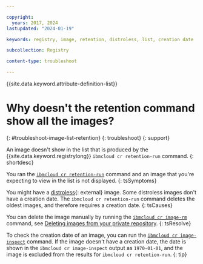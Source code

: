 ```yaml
---

copyright:
  years: 2017, 2024
lastupdated: "2024-01-19"

keywords: registry, image, retention, distroless, list, creation date

subcollection: Registry

content-type: troubleshoot

---
```


{{site.data.keyword.attribute-definition-list}}

# Why doesn't the retention command show all the images?
{: #troubleshoot-image-list-retention}
{: troubleshoot}
{: support}

An image doesn't show in the list that is produced by the {{site.data.keyword.registrylong}} `ibmcloud cr retention-run` command.
{: shortdesc}

You ran the [`ibmcloud cr retention-run`](/docs/Registry?topic=Registry-containerregcli#bx_cr_retention_run) command and an image that you're expecting to view in the list is not displayed.
{: tsSymptoms}

You might have a [distroless](https://github.com/GoogleContainerTools/distroless){: external} image. Some distroless images don't have a creation date. The `ibmcloud cr retention-run` command deletes the oldest images, and therefore requires a creation date.
{: tsCauses}

You can delete the image manually by running the [`ibmcloud cr image-rm`](/docs/Registry?topic=Registry-containerregcli#bx_cr_image_rm) command, see [Deleting images from your private repository](/docs/Registry?topic=Registry-registry_images_#registry_images_remove).
{: tsResolve}

To check the creation date of an image, you can run the [`ibmcloud cr image-inspect`](/docs/Registry?topic=Registry-containerregcli#bx_cr_image_inspect) command. If the image doesn't have a creation date, the date is shown in the `ibmcloud cr image-inspect` output as `1970-01-01`, and the image is excluded from the results for `ibmcloud cr retention-run`.
{: tip}
